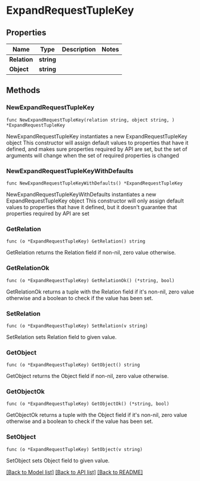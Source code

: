 # ExpandRequestTupleKey

## Properties

Name | Type | Description | Notes
------------ | ------------- | ------------- | -------------
**Relation** | **string** |  | 
**Object** | **string** |  | 

## Methods

### NewExpandRequestTupleKey

`func NewExpandRequestTupleKey(relation string, object string, ) *ExpandRequestTupleKey`

NewExpandRequestTupleKey instantiates a new ExpandRequestTupleKey object
This constructor will assign default values to properties that have it defined,
and makes sure properties required by API are set, but the set of arguments
will change when the set of required properties is changed

### NewExpandRequestTupleKeyWithDefaults

`func NewExpandRequestTupleKeyWithDefaults() *ExpandRequestTupleKey`

NewExpandRequestTupleKeyWithDefaults instantiates a new ExpandRequestTupleKey object
This constructor will only assign default values to properties that have it defined,
but it doesn't guarantee that properties required by API are set

### GetRelation

`func (o *ExpandRequestTupleKey) GetRelation() string`

GetRelation returns the Relation field if non-nil, zero value otherwise.

### GetRelationOk

`func (o *ExpandRequestTupleKey) GetRelationOk() (*string, bool)`

GetRelationOk returns a tuple with the Relation field if it's non-nil, zero value otherwise
and a boolean to check if the value has been set.

### SetRelation

`func (o *ExpandRequestTupleKey) SetRelation(v string)`

SetRelation sets Relation field to given value.


### GetObject

`func (o *ExpandRequestTupleKey) GetObject() string`

GetObject returns the Object field if non-nil, zero value otherwise.

### GetObjectOk

`func (o *ExpandRequestTupleKey) GetObjectOk() (*string, bool)`

GetObjectOk returns a tuple with the Object field if it's non-nil, zero value otherwise
and a boolean to check if the value has been set.

### SetObject

`func (o *ExpandRequestTupleKey) SetObject(v string)`

SetObject sets Object field to given value.



[[Back to Model list]](../README.md#documentation-for-models) [[Back to API list]](../README.md#documentation-for-api-endpoints) [[Back to README]](../README.md)


